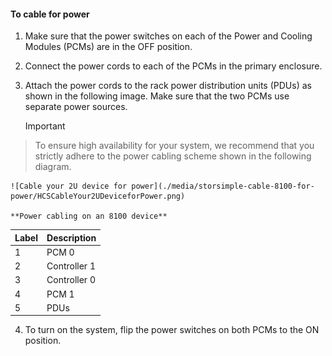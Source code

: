 <!--author=alkohli last changed: 9/16/15-->

#### To cable for power
1. Make sure that the power switches on each of the Power and Cooling Modules (PCMs) are in the OFF position.

2. Connect the power cords to each of the PCMs in the primary enclosure.

3. Attach the power cords to the rack power distribution units (PDUs) as shown in the following image. Make sure that the two PCMs use separate power sources.

   > [!IMPORTANT]
> To ensure high availability for your system, we recommend that you strictly adhere to the power cabling scheme shown in the following diagram. 
> 
> 
    ![Cable your 2U device for power](./media/storsimple-cable-8100-for-power/HCSCableYour2UDeviceforPower.png)

    **Power cabling on an 8100 device**

   | Label | Description |
|:--- |:--- |
| 1 |PCM 0 |
| 2 |Controller 1 |
| 3 |Controller 0 |
| 4 |PCM 1 |
| 5 |PDUs |

4. To turn on the system, flip the power switches on both PCMs to the ON position.


